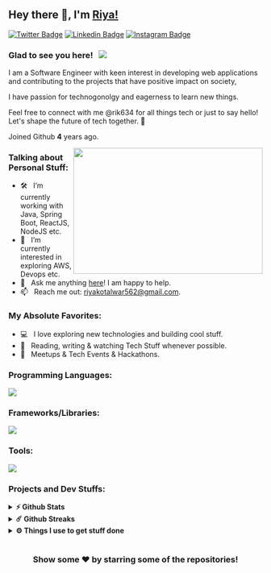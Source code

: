 ## Hey there 👋, I'm [Riya!](https://github.com/rik634/)

[![Twitter Badge](https://img.shields.io/badge/-Twitter-00acee?style=flat-square&logo=Twitter&logoColor=white)](https://twitter.com/RiyaKotalwar)
[![Linkedin Badge](https://img.shields.io/badge/-LinkedIn-0e76a8?style=flat-square&logo=Linkedin&logoColor=white)](https://www.linkedin.com/in/riya-kotalwar-45b046214/)
[![Instagram Badge](https://img.shields.io/badge/-Instagram-e4405f?style=flat-square&logo=Instagram&logoColor=white)](https://instagram.com/riya_k23)

### Glad to see you here! &nbsp; ![](https://visitor-badge.glitch.me/badge?page_id=iampavangandhi.iampavangandhi&style=flat-square&color=0088cc)


I am a Software Engineer with keen interest in developing web applications and contributing to the projects that have positive impact on society,

I have passion for technogonolgy and eagerness to learn new things.

Feel free to connect with me @rik634 for all things tech or just to say hello! Let's shape the future of tech together. 🌟

Joined Github **4** years ago.


<img align="right" height="250" width="375" alt="" src="https://raw.githubusercontent.com/rik634/rik634/master/gifs/coder.gif" />

### Talking about Personal Stuff:

- 🛠 &nbsp; I’m currently working with Java, Spring Boot, ReactJS, NodeJS etc.
- 🚀 &nbsp; I’m currently interested in exploring AWS, Devops etc.
- 💬 &nbsp; Ask me anything [here](https://github.com/rik634/rik634/issues/2)! I am happy to help.
- 📫 &nbsp; Reach me out: riyakotalwar562@gmail.com.

### My Absolute Favorites:

- 💻 &nbsp; I love exploring new technologies and building cool stuff.
- 📰 &nbsp; Reading, writing & watching Tech Stuff whenever possible.
- 🍕 &nbsp; Meetups & Tech Events & Hackathons.

### Programming Languages:

<img src="https://skillicons.dev/icons?i=c,cpp,java,html,css,js" />

### Frameworks/Libraries:

<img src="https://skillicons.dev/icons?i=spring,react,nodejs,bootstrap" />

### Tools:

<img src="https://skillicons.dev/icons?i=mysql,postman,vscode,git,github,gitlab,eclipse" />


### Projects and Dev Stuffs:

<details>
  <summary><b>⚡ Github Stats</b></summary>

  <br />
  <img height="180em" src="https://github-readme-stats.vercel.app/api?username=rik634&show_icons=true&hide_border=true&&count_private=true&include_all_commits=true" />
  <img height="180em" src="https://github-readme-stats.vercel.app/api/top-langs/?username=rik634&exclude_repo=KNN-Image-Classification&show_icons=true&hide_border=true&layout=compact&langs_count=8"/>
</details>

<details>
  <summary><b>☄️ Github Streaks</b></summary>

  <br />
  <img height="180em" src="https://github-readme-streak-stats.herokuapp.com/?user=rik634&hide_border=true" />
</details>

<details>
  <br />
  <summary><b>⚙️ Things I use to get stuff done</b></summary>
  	<ul>
  	    <li><b>Browser: </b> Chrome & Microsoft Edge</li>
	    <li><b>Code Editor:</b> VSCode - The best editor out there</li>
 	    <li><b>Other Tools:</b> Postman, Notion</li>
	</ul>
</details>

#

<div align="center">

### Show some ❤️ by starring some of the repositories!

</div>
